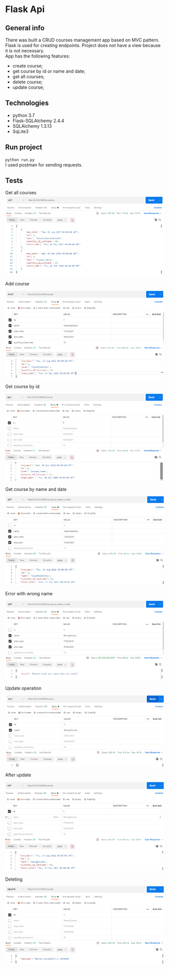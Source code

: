 # Flask Api
## General info
There was built a CRUD courses management app based on MVC pattern.
Flask is used for creating endpoints. Project does not have a view because it is not necessary.  
App has the following features:
* create course;
* get course by id or name and date;
* get all courses;
* delete course;
* update course;
## Technologies
* python 3.7
* Flask-SQLAlchemy 2.4.4
* SQLAlchemy 1.3.13
* SqLite3
## Run project
`python run.py`   
I used postman for sending requests.
## Tests
Get all courses
![get_list_courses](images/get_list_courses.png)

Add course 

![add_course](images/add_course.png)

Get course by id

![get_course_by_id](images/get_course_by_id.png)

Get course by name and date

![get_course_by_name_and_date](images/get_course_by_name_and_date.png)

Error with wrong name

![error_get_course_by_name_and_date](images/error_get_course_by_name_and_date.png)

Update operation

![update](images/update_1.png)

After update 

![update_after](images/update_2.png)

Deleting 

![delete](images/delete.png)
